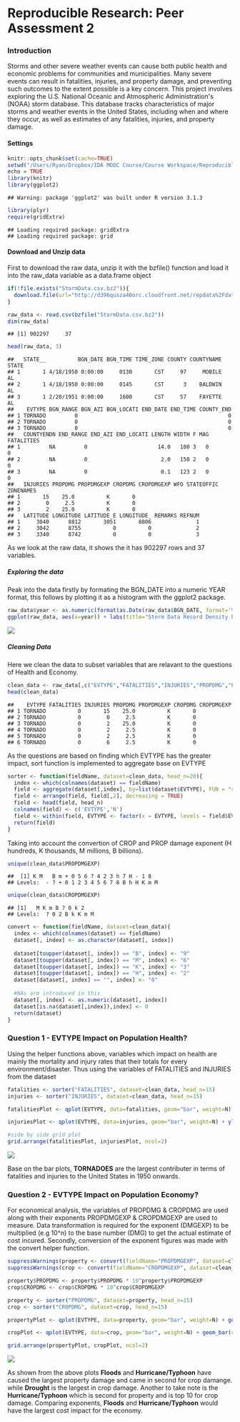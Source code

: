 # Reproducible Research: Peer Assessment 2

### Introduction
Storms and other severe weather events can cause both public health and economic problems for communities and municipalities. Many severe events can result in fatalities, injuries, and property damage, and preventing such outcomes to the extent possible is a key concern. This project involves exploring the U.S. National Oceanic and Atmospheric Administration's (NOAA) storm database. This database tracks characteristics of major storms and weather events in the United States, including when and where they occur, as well as estimates of any fatalities, injuries, and property damage.


#### Settings

```r
knitr::opts_chunk$set(cache=TRUE)
setwd("/Users/Ryan/Dropbox/IDA MOOC Course/Course Workspace/ReproducibleResearch/workspace/PeerAssessment2")
echo = TRUE
library(knitr)
library(ggplot2)
```

```
## Warning: package 'ggplot2' was built under R version 3.1.3
```

```r
library(plyr)
require(gridExtra)
```

```
## Loading required package: gridExtra
## Loading required package: grid
```


#### Download and Unzip data
First to download the raw data, unzip it with the bzfile() function and load it into the raw_data variable as a data.frame object

```r
if(!file.exists("StormData.csv.bz2")){
  download.file(url="http://d396qusza40orc.cloudfront.net/repdata%2Fdata%2FStormData.csv.bz2", destfile="StormData.csv.bz2")
}

raw_data <- read.csv(bzfile("StormData.csv.bz2"))
dim(raw_data)
```

```
## [1] 902297     37
```

```r
head(raw_data, 3)
```

```
##   STATE__          BGN_DATE BGN_TIME TIME_ZONE COUNTY COUNTYNAME STATE
## 1       1 4/18/1950 0:00:00     0130       CST     97     MOBILE    AL
## 2       1 4/18/1950 0:00:00     0145       CST      3    BALDWIN    AL
## 3       1 2/20/1951 0:00:00     1600       CST     57    FAYETTE    AL
##    EVTYPE BGN_RANGE BGN_AZI BGN_LOCATI END_DATE END_TIME COUNTY_END
## 1 TORNADO         0                                               0
## 2 TORNADO         0                                               0
## 3 TORNADO         0                                               0
##   COUNTYENDN END_RANGE END_AZI END_LOCATI LENGTH WIDTH F MAG FATALITIES
## 1         NA         0                      14.0   100 3   0          0
## 2         NA         0                       2.0   150 2   0          0
## 3         NA         0                       0.1   123 2   0          0
##   INJURIES PROPDMG PROPDMGEXP CROPDMG CROPDMGEXP WFO STATEOFFIC ZONENAMES
## 1       15    25.0          K       0                                    
## 2        0     2.5          K       0                                    
## 3        2    25.0          K       0                                    
##   LATITUDE LONGITUDE LATITUDE_E LONGITUDE_ REMARKS REFNUM
## 1     3040      8812       3051       8806              1
## 2     3042      8755          0          0              2
## 3     3340      8742          0          0              3
```
As we look at the raw data, it shows the it has 902297 rows and 37 variables.

##### Exploring the data
Peak into the data firstly by formating the BGN_DATE into a numeric YEAR format, this follows by plotting it as a histogram with the ggplot2 package.

```r
raw_data$year <- as.numeric(format(as.Date(raw_data$BGN_DATE, format='%m/%d/%Y %H:%M:%S'), '%Y'))
ggplot(raw_data, aes(x=year)) + labs(title="Storm Data Record Density by Year", x="Year",y="No. of records") + geom_histogram(binwidth=0.5, color="black", fill="black") + scale_x_continuous(breaks = seq(from=1950, to=2015, by=5))
```

![](PA2_template_files/figure-html/histogram_plot-1.png) 

##### Cleaning Data
Here we clean the data to subset variables that are relavant to the questions of Health and Economy.


```r
clean_data <- raw_data[,c("EVTYPE","FATALITIES","INJURIES","PROPDMG","PROPDMGEXP","CROPDMG","CROPDMGEXP")]
head(clean_data)
```

```
##    EVTYPE FATALITIES INJURIES PROPDMG PROPDMGEXP CROPDMG CROPDMGEXP
## 1 TORNADO          0       15    25.0          K       0           
## 2 TORNADO          0        0     2.5          K       0           
## 3 TORNADO          0        2    25.0          K       0           
## 4 TORNADO          0        2     2.5          K       0           
## 5 TORNADO          0        2     2.5          K       0           
## 6 TORNADO          0        6     2.5          K       0
```

As the questions are based on finding which EVTYPE has the greater impact, sort function is implemented to aggregate base on EVTYPE

```r
sorter <- function(fieldName, dataset=clean_data, head_n=20){
  index <- which(colnames(dataset) == fieldName)
  field <- aggregate(dataset[,index], by=list(dataset$EVTYPE), FUN = "sum")
  field <- arrange(field, field[,2], decreasing = TRUE)
  field <- head(field, head_n)
  colnames(field) <- c('EVTYPE','N')
  field <- within(field, EVTYPE <- factor(x = EVTYPE, levels = field$EVTYPE))
  return(field)
}
```

Taking into account the convertion of CROP and PROP damage exponent (H hundreds, K thousands, M millions, B billions).

```r
unique(clean_data$PROPDMGEXP)
```

```
##  [1] K M   B m + 0 5 6 ? 4 2 3 h 7 H - 1 8
## Levels:  - ? + 0 1 2 3 4 5 6 7 8 B h H K m M
```

```r
unique(clean_data$CROPDMGEXP)
```

```
## [1]   M K m B ? 0 k 2
## Levels:  ? 0 2 B k K m M
```

```r
convert <- function(fieldName, dataset=clean_data){
  index <- which(colnames(dataset) == fieldName)
  dataset[, index] <- as.character(dataset[, index])
  
  dataset[toupper(dataset[, index]) == "B", index] <- "9"
  dataset[toupper(dataset[, index]) == "M", index] <- "6"
  dataset[toupper(dataset[, index]) == "K", index] <- "3"
  dataset[toupper(dataset[, index]) == "H", index] <- "2"
  dataset[dataset[, index] == "", index] <- "0"
  
  #NAs are introduced in this
  dataset[, index] <- as.numeric(dataset[, index])
  dataset[is.na(dataset[,index]),index] <- 0
  return(dataset)
}
```

### Question 1 - EVTYPE Impact on Population Health?

Using the helper functions above, variables which impact on health are mainly the mortality and injury rates that their totals for every environment/disaster. Thus using the variables of FATALITIES and INJURIES from the dataset


```r
fatalities <- sorter("FATALITIES", dataset=clean_data, head_n=15)
injuries <- sorter("INJURIES", dataset=clean_data, head_n=15)

fatalitiesPlot <- qplot(EVTYPE, data=fatalities, geom="bar", weight=N) + geom_bar(color="black", fill="#D55E00") + ylab("Fatalities") + xlab("Enviromental Disaster Type") + ggtitle("Total Fatalities") + theme(axis.text.x = element_text(angle=80, hjust=1))

injuriesPlot <- qplot(EVTYPE, data=injuries, geom="bar", weight=N) + ylab("Injuries") + geom_bar(color="black", fill="#D55E00") + xlab("Enviromental Disaster Type") + ggtitle("Total Injuries") + theme(axis.text.x = element_text(angle=80, hjust=1))

#side by side grid plot
grid.arrange(fatalitiesPlot, injuriesPlot, ncol=2)
```

![](PA2_template_files/figure-html/health_analysis-1.png) 

Base on the bar plots, **TORNADOES** are the largest contributer in terms of fatalities and injuries to the United States in 1950 onwards.


### Question 2 - EVTYPE Impact on Population Economy?

For economical analysis, the variables of PROPDMG & CROPDMG are used along with their exponents PROPDMGEXP & CROPDMGEXP are used to measure. Data transformation is required for the exponent (DMGEXP) to be multiplied (e.g 10^n) to the base number (DMG) to get the actual estimate of cost incured. Secondly, conversion of the exponent figures was made with the convert helper function.


```r
suppressWarnings(property <- convert(fieldName="PROPDMGEXP", dataset=clean_data))
suppressWarnings(crop <- convert(fieldName="CROPDMGEXP", dataset=clean_data))

property$PROPDMG <- property$PROPDMG * 10^property$PROPDMGEXP
crop$CROPDMG <- crop$CROPDMG * 10^crop$CROPDMGEXP

property <- sorter("PROPDMG", dataset=property, head_n=15)
crop <- sorter("CROPDMG", dataset=crop, head_n=15)

propertyPlot <- qplot(EVTYPE, data=property, geom="bar", weight=N) + geom_bar(color="black", fill="#56B4E9") + ylab("Property Damage Amount") + xlab("Enviromental Disaster Type") + ggtitle("Estimates of Property Damange") + theme(axis.text.x = element_text(angle=80, hjust=1))

cropPlot <- qplot(EVTYPE, data=crop, geom="bar", weight=N) + geom_bar(color="black", fill="#56B4E9") +  ylab("Crop Damage Amount") + xlab("Enviromental Disaster Type") + ggtitle("Estimates of Crop Damange") + theme(axis.text.x = element_text(angle=80, hjust=1))

grid.arrange(propertyPlot, cropPlot, ncol=2)
```

![](PA2_template_files/figure-html/economy_analysis-1.png) 

As shown from the above plots **Floods** and **Hurricane/Typhoon** have caused the largest property damage and came in second for crop damange. while **Drought** is the largest in crop damage. Another to take note is the **Hurricane/Typhoon** which is second for property and is top 10 for crop damage. Comparing exponents, **Floods** and **Hurricane/Typhoon** would have the largest cost impact for the economy.

